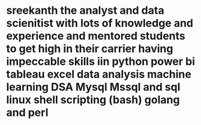 # sreekanth the analyst and data scienitist with lots of knowledge and experience and mentored students to get high in their carrier having impeccable skills iin python power bi tableau excel data analysis machine learning DSA Mysql Mssql and sql linux shell scripting (bash) golang and perl 
